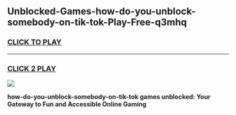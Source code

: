 
## Unblocked-Games-how-do-you-unblock-somebody-on-tik-tok-Play-Free-q3mhq
<h3>
<a href="https://premium76.site?title=how-do-you-unblock-somebody-on-tik-tok&ref=18A1">CLICK TO PLAY</a></h3>
<hr>

<h3>
<a href="https://premium76.site?title=how-do-you-unblock-somebody-on-tik-tok&ref=18A1">CLICK 2 PLAY</a>
  
</h3>

<a href="https://premium76.site?title=how-do-you-unblock-somebody-on-tik-tok&ref=18A1"><img src="https://clearcache.store/games.png"></a>


**how-do-you-unblock-somebody-on-tik-tok games unblocked: Your Gateway to Fun and Accessible Online Gaming**
